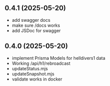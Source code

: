 ## 0.4.1 (2025-05-20)

- add swagger docs
- make sure /docs works
- add JSDoc for swagger

## 0.4.0 (2025-05-20)

- implement Prisma Models for helldivers1 data
- Working /api/h1/rebroadcast
- updateStatus.mjs
- updateSnapshot.mjs
- validate works in docker
